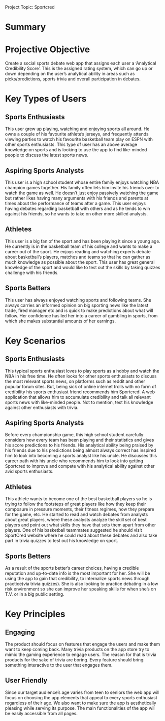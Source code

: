 Project Topic: Sportcred
# Summary

# Projective Objective
Create a social sports debate web app that assigns each user a ‘Analytical Credibility Score’. This is the assigned rating system, which can go up or down depending on the user’s analytical ability in areas such as picks/predictions, sports trivia and overall participation in debates.
 
# Key Types of Users

## Sports Enthusiasts
This user grew up playing, watching and enjoying sports all around. He owns a couple of his favourite athlete’s jerseys, and frequently attends viewing parties to watch his favourite basketball team play on ESPN with other sports enthusiasts. This type of user has an above average knowledge on sports and is looking to use the app to find like-minded people to discuss the latest sports news.

## Aspiring Sports Analysts
This user is a high school student whose entire family enjoys watching NBA champion games together. His family often lets him invite his friends over to watch the game as well. He doesn’t just enjoy passively watching the game but rather likes having many arguments with his friends and parents at times about the performance of teams after a game. This user enjoys having debates regarding basketball with others and as he tends to win against his friends, so he wants to take on other more skilled analysts. 

## Athletes
This user is a big fan of the sport and has been playing it since a young age. He currently is in the basketball team of his college and wants to make a career out of the sport. He enjoys reading and watching experts debate about basketball’s players, matches and teams so that he can gather as much knowledge as possible about the sport. This user has great general knowledge of the sport and would like to test out the skills by taking quizzes challenge with his friends.

## Sports Betters
This user has always enjoyed watching sports and following teams. She always carries an informed opinion on big sporting news like the latest trade, fired manager etc and is quick to make predictions about what will follow. Her confidence has led her into a career of gambling in sports, from which she makes substantial amounts of her earnings. 


# Key Scenarios

## Sports Enthusiasts
This typical sports enthusiast loves to play sports as a hobby and watch the NBA in his free time. He often looks for other sports enthusiasts to discuss the most relevant sports news, on platforms such as reddit and other popular forum sites. But, being sick of online internet trolls with no form of credibility his sports enthusiast friend recommends him Sportcred. A web application that allows him to accumulate credibility and talk all relevant sports news with like-minded people. Not to mention, test his knowledge against other enthusiasts with trivia.


## Aspiring Sports Analysts
Before every championship game, this high school student carefully considers how every team has been playing and their statistics and gives his score predictions to his friends. His analytical ability being praised by his friends due to his predictions being almost always correct has inspired him to look into becoming a sports analyst like his uncle. He discusses this career path with his uncle who recommends him to look into getting Sportcred to improve and compete with his analytical ability against other avid sports enthusiasts. 

## Athletes
This athlete wants to become one of the best basketball players so he is trying to follow the footsteps of great players like how they keep their composure in pressure moments, their fitness regimes, how they prepare for the game, etc. He started to read and watch debates from analysts about great players, where these analysts analyze the skill set of best players and point out what skills they have that sets them apart from other players. One of his basketball teammates suggested he should visit SportCred website where he could read about these debates and also take part in trivia quizzes to test out his knowledge on sport.

## Sports Betters
As a result of the sports better’s career choices, having a credible reputation and up-to-date info is the most important for her. She will be using the app to gain that credibility, to internalize sports news through practice(via trivia quizzes). She is also looking to practice debating in a low risk environment so she can improve her speaking skills for when she’s on T.V. or in a big public setting.


# Key Principles

## Engaging
The product should focus on features that engage the users and make them want to keep coming back. Many trivia products on the app store try to mimic the gaming experience to engage users. The reason for that is trivia products for the sake of trivia are boring. Every feature should bring something interactive to the user that engages them.

## User Friendly
Since our target audience’s age varies from teen to seniors the web app will focus on choosing the app elements that appeal to every sports enthusiast regardless of their age. We also want to make sure the app is aesthetically pleasing while serving its purpose. The main functionalities of the app will be easily accessible from all pages.
